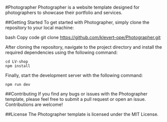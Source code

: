 #Photographer
Photographer is a website template designed for photographers to showcase their portfolio and services.

##Getting Started
To get started with Photographer, simply clone the repository to your local machine:

bash
Copy code
git clone https://github.com/klevert-ope/Photographer.git

After cloning the repository, navigate to the project directory and install the required dependencies using the following command:

```
cd LV-shop
npm install
```

Finally, start the development server with the following command:

```
npm run dev
```

##Contributing
If you find any bugs or issues with the Photographer template, please feel free to submit a pull request or open an issue. Contributions are welcome!

##License
The Photographer template is licensed under the MIT License.
